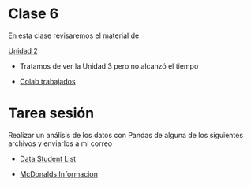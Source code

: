 # Clase 6

En esta clase revisaremos el material de 

[Unidad 2](./Chapter_3/SIC_AI_Ch03_Unit02.ipynb)

- Tratamos de ver la Unidad 3 pero no alcanzó el tiempo

- [Colab trabajados](./3.2_pandas/)

# Tarea sesión

Realizar un análisis de los datos con Pandas de alguna de los siguientes archivos y enviarlos a mi correo

- [Data Student List](./Chapter_3/data_studentlist.csv)

- [McDonalds Informacion](https://github.com/davidlealo/mujeresbigdatajun23coquimbo/blob/main/mcdonalds.xlsx)